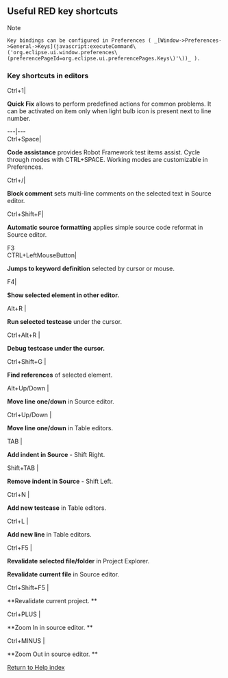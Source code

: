 ## Useful RED key shortcuts

Note

    Key bindings can be configured in Preferences ( _[Window->Preferences->General->Keys](javascript:executeCommand\('org.eclipse.ui.window.preferences\(preferencePageId=org.eclipse.ui.preferencePages.Keys\)'\))_ ).

### Key shortcuts in editors

Ctrl+1|

 **Quick Fix** allows to perform predefined actions for common problems. It
can be activated on item only when light bulb icon is present next to line
number.  
  
---|---  
Ctrl+Space|

 **Code assistance** provides Robot Framework test items assist. Cycle through
modes with CTRL+SPACE. Working modes are customizable in Preferences.  
  
Ctrl+/|

 **Block comment** sets multi-line comments on the selected text in Source
editor.  
  
Ctrl+Shift+F|

 **Automatic source formatting** applies simple source code reformat in Source
editor.  
  
F3  
CTRL+LeftMouseButton|

 **Jumps to keyword definition** selected by cursor or mouse.  
  
F4|

 **Show selected element in other editor.**  
  
Alt+R |

**Run selected testcase** under the cursor.  
  
Ctrl+Alt+R |

**Debug testcase under the cursor.**  
  
Ctrl+Shift+G |

**Find references** of selected element.  
  
Alt+Up/Down |

**Move line one/down** in Source editor.  
  
Ctrl+Up/Down |

**Move line one/down** in Table editors.  
  
TAB |

**Add indent in Source** \- Shift Right.  
  
Shift+TAB |

**Remove indent in Source** \- Shift Left.  
  
Ctrl+N |

**Add new testcase** in Table editors.  
  
Ctrl+L |

**Add new line** in Table editors.  
  
Ctrl+F5 |

**Revalidate selected file/folder** in Project Explorer.

 **Revalidate current file** in Source editor.  
  
Ctrl+Shift+F5 |

**Revalidate current project. **  
  
Ctrl+PLUS |

**Zoom In in source editor. **  
  
Ctrl+MINUS |

**Zoom Out in source editor. **

[Return to Help index](http://nokia.github.io/RED/help/)

